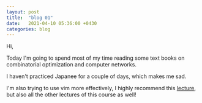 ```yaml
---
layout: post
title:  "blog 01"
date:   2021-04-10 05:36:00 +0430
categories: blog
---
```


Hi, 

Today I'm going to spend most of my time reading some text books on
combinatorial optimization and computer networks.

I haven't practiced Japanee for a couple of days, which makes me sad.

I'm also trying to use vim more effectively, I highly recommend this 
[lecture](https://missing.csail.mit.edu/2020/editors/), but also all the other lectures of this course as well!


